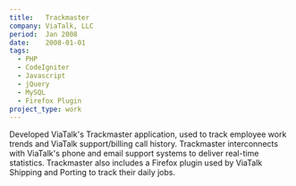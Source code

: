 ```yaml
---
title:   Trackmaster
company: ViaTalk, LLC
period:  Jan 2008
date:    2008-01-01
tags:
  - PHP
  - CodeIgniter
  - Javascript
  - jQuery
  - MySQL
  - Firefox Plugin
project_type: work
---
```


Developed ViaTalk's Trackmaster application, used to track employee work
trends and ViaTalk support/billing call history. Trackmaster interconnects
with ViaTalk's phone and email support systems to deliver real-time
statistics. Trackmaster also includes a Firefox plugin used by ViaTalk
Shipping and Porting to track their daily jobs.

<!--
**Biggest Challenge:** I wasn't given DB access initially and had to resort to
scraping XML feeds to pull some of the data. This was also the first time I
worked on a custom browser extension.

**Biggest Triumph:** This is the project that started to convince my bosses
that I should focus more on application development.
-->
